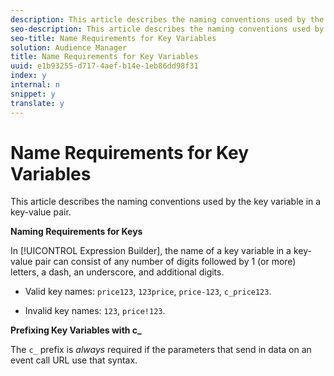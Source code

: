 ```yaml
---
description: This article describes the naming conventions used by the key variable in a key-value pair.
seo-description: This article describes the naming conventions used by the key variable in a key-value pair.
seo-title: Name Requirements for Key Variables
solution: Audience Manager
title: Name Requirements for Key Variables
uuid: e1b93255-d717-4aef-b14e-1eb86dd98f31
index: y
internal: n
snippet: y
translate: y
---
```


# Name Requirements for Key Variables

This article describes the naming conventions used by the key variable in a key-value pair.

 **Naming Requirements for Keys**

<!-- c_tb_key_name_requirements.xml -->

In [!UICONTROL Expression Builder], the name of a key variable in a key-value pair can consist of any number of digits followed by 1 (or more) letters, a dash, an underscore, and additional digits.

* Valid key names: `price123`, `123price`, `price-123`, `c_price123`. 

* Invalid key names: `123`, `price!123`.

**Prefixing Key Variables with c_**

The `c_` prefix is *always* required if the parameters that send in data on an event call URL use that syntax. 
